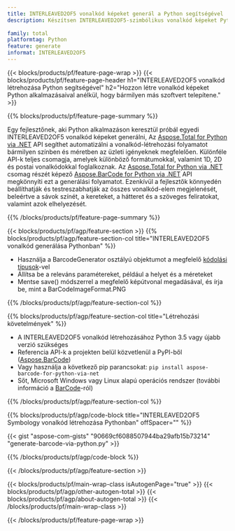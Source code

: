 ```yaml
---
title: INTERLEAVED2OF5 vonalkód képeket generál a Python segítségével
description: Készítsen INTERLEAVED2OF5-szimbólikus vonalkód képeket Python-alkalmazásokkal, bármilyen más szoftver használata nélkül. 
 
family: total
platformtag: Python
feature: generate
informat: INTERLEAVED2OF5
---
```

{{< blocks/products/pf/feature-page-wrap >}}
{{< blocks/products/pf/feature-page-header h1="INTERLEAVED2OF5 vonalkód létrehozása Python segítségével" h2="Hozzon létre vonalkód képeket Python alkalmazásaival anélkül, hogy bármilyen más szoftvert telepítene." >}}

{{% blocks/products/pf/feature-page-summary %}}

Egy fejlesztőnek, aki Python alkalmazáson keresztül próbál egyedi INTERLEAVED2OF5 vonalkód képeket generálni, Az [Aspose.Total for Python via .NET](https://products.aspose.com/total/python-net/) API segíthet automatizálni a vonalkód-létrehozási folyamatot bármilyen színben és méretben az üzleti igényeknek megfelelően. Különféle API-k teljes csomagja, amelyek különböző formátumokkal, valamint 1D, 2D és postai vonalkódokkal foglalkoznak. Az [Aspose.Total for Python via .NET](https://products.aspose.com/total/python-net/) csomag részét képező [Aspose.BarCode for Python via .NET](https://products.aspose.com/barcode/python-net/) API megkönnyíti ezt a generálási folyamatot. Ezenkívül a fejlesztők könnyedén beállíthatják és testreszabhatják az összes vonalkód-elem megjelenését, beleértve a sávok színét, a kereteket, a hátteret és a szöveges feliratokat, valamint azok elhelyezését.

{{% /blocks/products/pf/feature-page-summary %}}

{{< blocks/products/pf/agp/feature-section >}}
{{% blocks/products/pf/agp/feature-section-col title="INTERLEAVED2OF5 vonalkód generálása Pythonban" %}}

- Használja a BarcodeGenerator osztályú objektumot a megfelelő [kódolási típusok](https://docs.aspose.com/barcode/python-net/api-reference/aspose.barcode.generation/#enumerations)-vel
- Állítsa be a releváns paramétereket, például a helyet és a méreteket
- Mentse save() módszerrel a megfelelő képútvonal megadásával, és írja be, mint a BarCodeImageFormat.PNG

{{% /blocks/products/pf/agp/feature-section-col %}}

{{% blocks/products/pf/agp/feature-section-col title="Létrehozási követelmények" %}}

- A INTERLEAVED2OF5 vonalkód létrehozásához Python 3.5 vagy újabb verzió szükséges
- Referencia API-k a projekten belül közvetlenül a PyPI-ből ([Aspose.BarCode](https://pypi.org/project/aspose-barcode-for-python-via-net/)) 
- Vagy használja a következő pip parancsokat: ```pip install aspose-barcode-for-python-via-net``` 
- Sőt, Microsoft Windows vagy Linux alapú operációs rendszer (további információ a [BarCode](https://docs.aspose.com/barcode/python-net/system-requirements/)-ról) 

{{% /blocks/products/pf/agp/feature-section-col %}}

{{% blocks/products/pf/agp/code-block title="INTERLEAVED2OF5 Symbology vonalkód létrehozása Pythonban" offSpacer="" %}}

{{< gist "aspose-com-gists" "90669cf6088507944ba29afb15b73214" "generate-barcode-via-python.py" >}}

{{% /blocks/products/pf/agp/code-block %}}

{{< /blocks/products/pf/agp/feature-section >}}

{{< blocks/products/pf/main-wrap-class isAutogenPage="true" >}}
{{< blocks/products/pf/agp/other-autogen-total >}}
{{< blocks/products/pf/agp/about-autogen-total >}}
{{< /blocks/products/pf/main-wrap-class >}}

{{< /blocks/products/pf/feature-page-wrap >}}